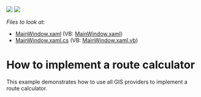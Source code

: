 <!-- default badges list -->
[![](https://img.shields.io/badge/Open_in_DevExpress_Support_Center-FF7200?style=flat-square&logo=DevExpress&logoColor=white)](https://supportcenter.devexpress.com/ticket/details/T190068)
[![](https://img.shields.io/badge/📖_How_to_use_DevExpress_Examples-e9f6fc?style=flat-square)](https://docs.devexpress.com/GeneralInformation/403183)
<!-- default badges end -->
<!-- default file list -->
*Files to look at*:

* [MainWindow.xaml](./CS/MapControl_RouteCalculator/MainWindow.xaml) (VB: [MainWindow.xaml](./VB/MapControl_RouteCalculator/MainWindow.xaml))
* [MainWindow.xaml.cs](./CS/MapControl_RouteCalculator/MainWindow.xaml.cs) (VB: [MainWindow.xaml.vb](./VB/MapControl_RouteCalculator/MainWindow.xaml.vb))
<!-- default file list end -->
# How to implement a route calculator


This example demonstrates how to use all GIS providers to implement a route calculator.

<br/>


